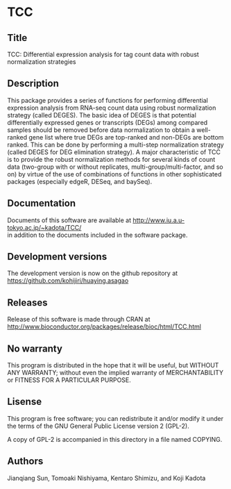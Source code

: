 TCC
===


Title
-----

TCC: Differential expression analysis for tag count data with robust normalization strategies

Description
-----------

This package provides a series of functions for performing
differential expression analysis from RNA-seq count data using robust
normalization strategy (called DEGES). The basic idea of DEGES is that
potential differentially expressed genes or transcripts (DEGs) among
compared samples should be removed before data normalization to obtain
a well-ranked gene list where true DEGs are top-ranked and non-DEGs are
bottom ranked. This can be done by performing a multi-step normalization
strategy (called DEGES for DEG elimination strategy). A major
characteristic of TCC is to provide the robust normalization methods for
several kinds of count data (two-group with or without replicates,
multi-group/multi-factor, and so on) by virtue of the use of combinations
of functions in other sophisticated packages (especially edgeR, DESeq,
and baySeq).

Documentation
-------------

Documents of this software are available at
http://www.iu.a.u-tokyo.ac.jp/~kadota/TCC/  
in addition to the documents included in the software package.

Development versions
--------------------

The development version is now on the github repository
at https://github.com/kohijiri/huaying.asagao

Releases
--------

Release of this software is made through CRAN at
http://www.bioconductor.org/packages/release/bioc/html/TCC.html

No warranty
-----------

This program is distributed in the hope that it will be useful,
but WITHOUT ANY WARRANTY; without even the implied warranty of
MERCHANTABILITY or FITNESS FOR A PARTICULAR PURPOSE. 

Lisense
-------

This program is free software; you can redistribute it and/or
modify it under the terms of the GNU General Public License 
version 2 (GPL-2).

A copy of GPL-2 is accompanied in this directory in a file named COPYING.

Authors
-------

Jianqiang Sun, Tomoaki Nishiyama, Kentaro Shimizu, and Koji Kadota
